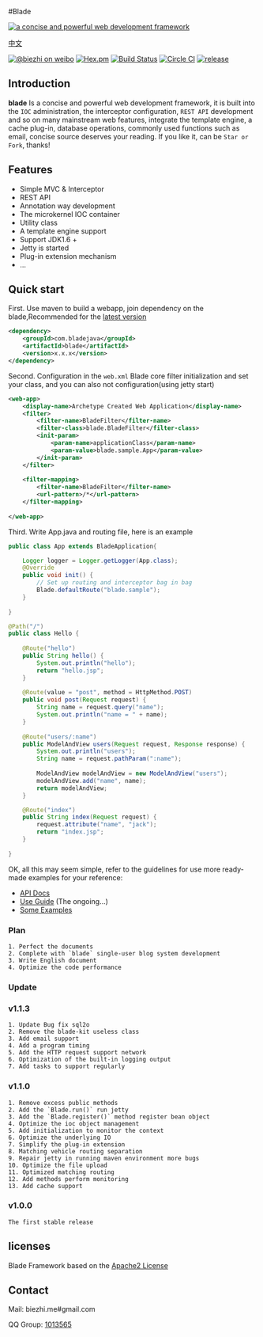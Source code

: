 #Blade

[![a concise and powerful web development framework](http://i1.tietuku.com/0c4b9726253b6268.png "a concise and powerful web development framework")](http://bladejava.com)

[中文](https://github.com/biezhi/blade/blob/master/README.md)

[![@biezhi on weibo](https://img.shields.io/badge/weibo-%40biezhi-red.svg)](http://weibo.com/u/5238733773)
[![Hex.pm](https://img.shields.io/hexpm/l/plug.svg)](http://www.apache.org/licenses/LICENSE-2.0.html)
[![Build Status](https://api.travis-ci.org/biezhi/blade.svg?branch=master)](https://travis-ci.org/biezhi/blade)
[![Circle CI](https://circleci.com/gh/biezhi/blade/tree/master.svg?style=svg)](https://circleci.com/gh/biezhi/blade/tree/master)
[![release](https://img.shields.io/maven-central/v/com.bladejava/blade.svg)](http://search.maven.org/#search%7Cga%7C1%7Cg%3A%22com.bladejava%22)

## Introduction

**blade** Is a concise and powerful web development framework, it is built into the `IOC` administration, the interceptor configuration, `REST API` development and so on many mainstream web features, integrate the template engine, a cache plug-in, database operations, commonly used functions such as email, concise source deserves your reading. If you like it, can be `Star or Fork`, thanks!

## Features

* Simple MVC & Interceptor
* REST API
* Annotation way development
* The microkernel IOC container
* Utility class
* A template engine support
* Support JDK1.6 +
* Jetty is started
* Plug-in extension mechanism
* ...

## Quick start
First. Use maven to build a webapp, join dependency on the blade,Recommended for the [latest version](http://search.maven.org/#search%7Cga%7C1%7Cg%3A%22com.bladejava%22)

```xml
<dependency>
	<groupId>com.bladejava</groupId>
	<artifactId>blade</artifactId>
	<version>x.x.x</version>
</dependency>
```
	
Second. Configuration in the `web.xml` Blade core filter initialization and set your class, and you can also not configuration(using jetty start)
	
```xml
<web-app>
	<display-name>Archetype Created Web Application</display-name>
	<filter>
		<filter-name>BladeFilter</filter-name>
		<filter-class>blade.BladeFilter</filter-class>
		<init-param>
			<param-name>applicationClass</param-name>
			<param-value>blade.sample.App</param-value>
		</init-param>
	</filter>
	
	<filter-mapping>
		<filter-name>BladeFilter</filter-name>
		<url-pattern>/*</url-pattern>
	</filter-mapping>
	
</web-app>
```

Third. Write App.java and routing file, here is an example

```java
public class App extends BladeApplication{

	Logger logger = Logger.getLogger(App.class);
	@Override
	public void init() {
		// Set up routing and interceptor bag in bag
		Blade.defaultRoute("blade.sample");
	}
	
}
```

	
```java
@Path("/")
public class Hello {
	
	@Route("hello")
	public String hello() {
		System.out.println("hello");
		return "hello.jsp";
	}
		
	@Route(value = "post", method = HttpMethod.POST)
	public void post(Request request) {
		String name = request.query("name");
		System.out.println("name = " + name);
	}
	
	@Route("users/:name")
	public ModelAndView users(Request request, Response response) {
		System.out.println("users");
		String name = request.pathParam(":name");
		
		ModelAndView modelAndView = new ModelAndView("users");
		modelAndView.add("name", name);
		return modelAndView;
	}

	@Route("index")
	public String index(Request request) {
		request.attribute("name", "jack");
		return "index.jsp";
	}
	
}
```
	
OK, all this may seem simple, refer to the guidelines for use more ready-made examples for your reference:

+ [API Docs](http://bladejava.com/apidocs/)
+ [Use Guide](http://bladejava.com/doc/cn/index.html) (The ongoing...)
+ [Some Examples](https://github.com/bladejava)

### Plan
	1. Perfect the documents
	2. Complete with `blade` single-user blog system development
	3. Write English document
	4. Optimize the code performance
	
### Update

### v1.1.3
	1. Update Bug fix sql2o
	2. Remove the blade-kit useless class
	3. Add email support
	4. Add a program timing
	5. Add the HTTP request support network
	6. Optimization of the built-in logging output
	7. Add tasks to support regularly
	
### v1.1.0
	1. Remove excess public methods
	2. Add the `Blade.run()` run jetty
	3. Add the `Blade.register()` method register bean object
	4. Optimize the ioc object management
	5. Add initialization to monitor the context
	6. Optimize the underlying IO
	7. Simplify the plug-in extension
	8. Matching vehicle routing separation
	9. Repair jetty in running maven environment more bugs
	10. Optimize the file upload
	11. Optimized matching routing
	12. Add methods perform monitoring
	13. Add cache support

### v1.0.0
	The first stable release
			
## licenses
Blade Framework based on the [Apache2 License](http://www.apache.org/licenses/LICENSE-2.0.html)

## Contact
Mail: biezhi.me#gmail.com

QQ Group: [1013565](http://shang.qq.com/wpa/qunwpa?idkey=932642920a5c0ef5f1ae902723c4f168c58ea63f3cef1139e30d68145d3b5b2f)
